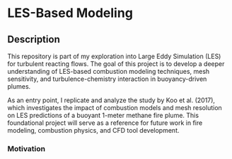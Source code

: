 # LES-Based Modeling
## Description
This repository is part of my exploration into Large Eddy Simulation (LES) for turbulent reacting flows. The goal of this project is to develop a deeper understanding of LES-based combustion modeling techniques, mesh sensitivity, and turbulence-chemistry interaction in buoyancy-driven plumes.

As an entry point, I replicate and analyze the study by Koo et al. (2017), which investigates the impact of combustion models and mesh resolution on LES predictions of a buoyant 1-meter methane fire plume. This foundational project will serve as a reference for future work in fire modeling, combustion physics, and CFD tool development.

### Motivation
